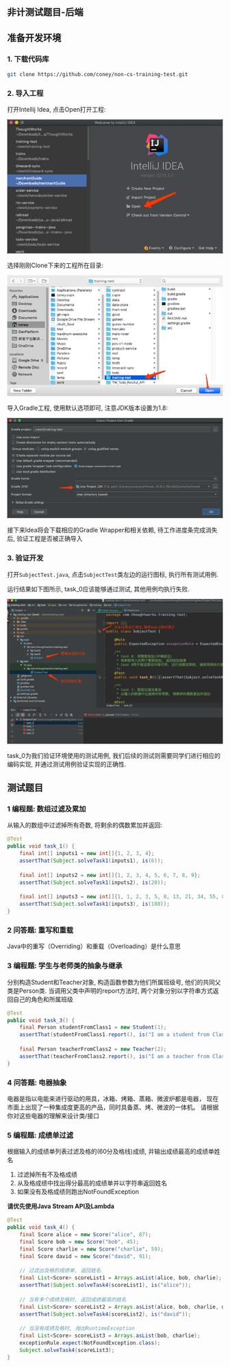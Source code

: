 非计测试题目-后端
----

## 准备开发环境
### 1. 下载代码库

``` bash
git clone https://github.com/coney/non-cs-training-test.git
```

### 2. 导入工程

打开Intellij Idea, 点击Open打开工程:

![open](./assets/open.png)

选择刚刚Clone下来的工程所在目录:

![select](./assets/select.png)

导入Gradle工程, 使用默认选项即可, 注意JDK版本设置为1.8:

![import](./assets/import.png)

接下来Idea将会下载相应的Gradle Wrapper和相关依赖, 待工作进度条完成消失后, 验证工程是否被正确导入

### 3. 验证开发

打开`SubjectTest.java`, 点击`SubjectTest`类左边的运行图标, 执行所有测试用例.

运行结果如下图所示, task_0应该能够通过测试, 其他用例均执行失败.  

![verify](./assets/verify.png)

task_0为我们验证环境使用的测试用例, 我们后续的测试则需要同学们进行相应的编码实现, 并通过测试用例验证实现的正确性.

## 测试题目

### 1 编程题: 数组过滤及累加

从输入的数组中过滤掉所有奇数, 将剩余的偶数累加并返回:

```java
@Test
public void task_1() {
    final int[] inputs1 = new int[]{1, 2, 3, 4};
    assertThat(Subject.solveTask1(inputs1), is(6));

    final int[] inputs2 = new int[]{1, 2, 3, 4, 5, 6, 7, 8, 9};
    assertThat(Subject.solveTask1(inputs2), is(20));

    final int[] inputs3 = new int[]{1, 1, 2, 3, 5, 8, 13, 21, 34, 55, 89, 144};
    assertThat(Subject.solveTask1(inputs3), is(188));
}
```

### 2 问答题: 重写和重载
Java中的重写（Overriding）和重载（Overloading）是什么意思

### 3 编程题: 学生与老师类的抽象与继承
分别构造Student和Teacher对象, 构造函数参数为他们所属班级号, 他们的共同父类是Person类.
当调用父类中声明的report方法时, 两个对象分别以字符串方式返回自己的角色和所属班级

```java
@Test
public void task_3() {
    final Person studentFromClass1 = new Student(1);
    assertThat(studentFromClass1.report(), is("I am a student from Class 1"));

    final Person teacherFromClass2 = new Teacher(2);
    assertThat(teacherFromClass2.report(), is("I am a teacher from Class 2"));
}
```

### 4 问答题: 电器抽象
电器是指以电能来进行驱动的用具，冰箱、烤箱、蒸箱、微波炉都是电器，
现在市面上出现了一种集成度更高的产品，同时具备蒸、烤、微波的一体机。
请根据你对这些电器的理解来设计类/接口

### 5 编程题: 成绩单过滤 
根据输入的成绩单列表过滤及格的(60分及格线)成绩, 并输出成绩最高的成绩单姓名
1. 过滤掉所有不及格成绩
2. 从及格成绩中找出得分最高的成绩单并以字符串返回姓名
3. 如果没有及格成绩则跑出NotFoundException

**请优先使用Java Stream API及Lambda**

```java
@Test
public void task_4() {
    final Score alice = new Score("alice", 87);
    final Score bob = new Score("bob", 45);
    final Score charlie = new Score("charlie", 59);
    final Score david = new Score("david", 91);

    // 过滤出及格的成绩单, 返回姓名
    final List<Score> scoreList1 = Arrays.asList(alice, bob, charlie);
    assertThat(Subject.solveTask4(scoreList1), is("alice"));

    // 当有多个成绩及格时, 返回成绩最高的姓名
    final List<Score> scoreList2 = Arrays.asList(alice, bob, charlie, david);
    assertThat(Subject.solveTask4(scoreList2), is("david"));

    // 当没有成绩及格时, 抛出RuntimeException
    final List<Score> scoreList3 = Arrays.asList(bob, charlie);
    exceptionRule.expect(NotFoundException.class);
    Subject.solveTask4(scoreList3);
}
```
